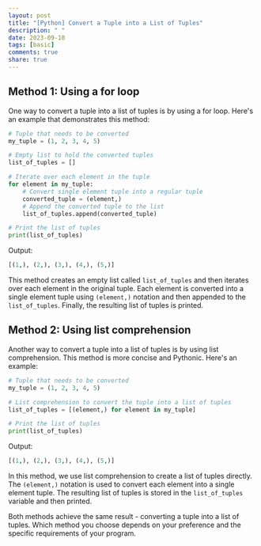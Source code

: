 ```yaml
---
layout: post
title: "[Python] Convert a Tuple into a List of Tuples"
description: " "
date: 2023-09-10
tags: [basic]
comments: true
share: true
---
```


## Method 1: Using a for loop

One way to convert a tuple into a list of tuples is by using a for loop. Here's an example that demonstrates this method:

```python
# Tuple that needs to be converted
my_tuple = (1, 2, 3, 4, 5)

# Empty list to hold the converted tuples
list_of_tuples = []

# Iterate over each element in the tuple
for element in my_tuple:
    # Convert single element tuple into a regular tuple
    converted_tuple = (element,)
    # Append the converted tuple to the list
    list_of_tuples.append(converted_tuple)

# Print the list of tuples
print(list_of_tuples)
```

Output:

```python
[(1,), (2,), (3,), (4,), (5,)]
```

This method creates an empty list called `list_of_tuples` and then iterates over each element in the original tuple. Each element is converted into a single element tuple using `(element,)` notation and then appended to the `list_of_tuples`. Finally, the resulting list of tuples is printed.

## Method 2: Using list comprehension

Another way to convert a tuple into a list of tuples is by using list comprehension. This method is more concise and Pythonic. Here's an example:

```python
# Tuple that needs to be converted
my_tuple = (1, 2, 3, 4, 5)

# List comprehension to convert the tuple into a list of tuples
list_of_tuples = [(element,) for element in my_tuple]

# Print the list of tuples
print(list_of_tuples)
```

Output:

```python
[(1,), (2,), (3,), (4,), (5,)]
```

In this method, we use list comprehension to create a list of tuples directly. The `(element,)` notation is used to convert each element into a single element tuple. The resulting list of tuples is stored in the `list_of_tuples` variable and then printed.

Both methods achieve the same result - converting a tuple into a list of tuples. Which method you choose depends on your preference and the specific requirements of your program.